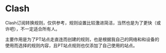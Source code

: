 # Clash

Clash订阅转换规则，仅供参考，规则设置比较激进简洁，当然也是为了更快（或许吧），不一定适合所有人。

主要作用是为了PT站点走直连而创建的规则，也是根据我自己的网络和和设备的使用而选择的规则内容，且PT站点规则也仅添加了自己使用的站点。
